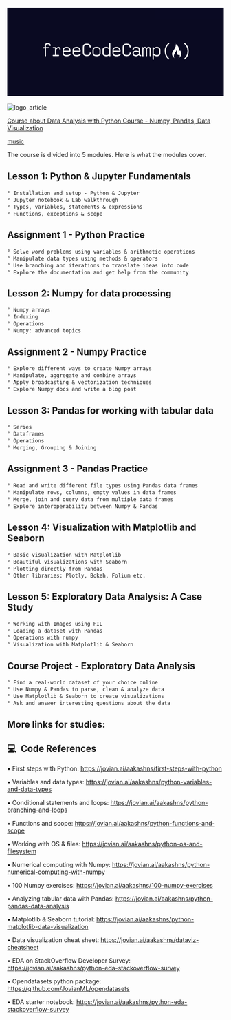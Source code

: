 ![logo_FCC](https://github.com/CarlosViniMSouza/Python-BackEnd-Django/blob/main/Images/freecodecamp.png)

![logo_article](https://www.freecodecamp.org/news/content/images/size/w2000/2021/02/dataapython.png)

[Course about Data Analysis with Python Course - Numpy, Pandas, Data Visualization](https://www.youtube.com/watch?v=GPVsHOlRBBI&ab_channel=freeCodeCamp.org)

[music](https://www.youtube.com/watch?v=DArzZ3RvejU&ab_channel=TrapNation)

The course is divided into 5 modules. Here is what the modules cover.

## Lesson 1: Python & Jupyter Fundamentals
```
° Installation and setup - Python & Jupyter
° Jupyter notebook & Lab walkthrough
° Types, variables, statements & expressions
° Functions, exceptions & scope
```

## Assignment 1 - Python Practice
```
° Solve word problems using variables & arithmetic operations
° Manipulate data types using methods & operators
° Use branching and iterations to translate ideas into code
° Explore the documentation and get help from the community
```

## Lesson 2: Numpy for data processing
```
° Numpy arrays
° Indexing
° Operations
° Numpy: advanced topics
```

## Assignment 2 - Numpy Practice
```
° Explore different ways to create Numpy arrays
° Manipulate, aggregate and combine arrays
° Apply broadcasting & vectorization techniques
° Explore Numpy docs and write a blog post
```

## Lesson 3: Pandas for working with tabular data
```
° Series
° Dataframes
° Operations
° Merging, Grouping & Joining
```

## Assignment 3 - Pandas Practice
```
° Read and write different file types using Pandas data frames
° Manipulate rows, columns, empty values in data frames
° Merge, join and query data from multiple data frames
° Explore interoperability between Numpy & Pandas
```

## Lesson 4: Visualization with Matplotlib and Seaborn
```
° Basic visualization with Matplotlib
° Beautiful visualizations with Seaborn
° Plotting directly from Pandas
° Other libraries: Plotly, Bokeh, Folium etc.
```

## Lesson 5: Exploratory Data Analysis: A Case Study
```
° Working with Images using PIL
° Loading a dataset with Pandas
° Operations with numpy
° Visualization with Matplotlib & Seaborn
```

## Course Project - Exploratory Data Analysis
```
° Find a real-world dataset of your choice online
° Use Numpy & Pandas to parse, clean & analyze data
° Use Matplotlib & Seaborn to create visualizations
° Ask and answer interesting questions about the data
```

## More links for studies:

## 💻&nbsp; Code References

• First steps with Python: https://jovian.ai/aakashns/first-steps-with-python

• Variables and data types: https://jovian.ai/aakashns/python-variables-and-data-types

• Conditional statements and loops: https://jovian.ai/aakashns/python-branching-and-loops

• Functions and scope: https://jovian.ai/aakashns/python-functions-and-scope

• Working with OS & files: https://jovian.ai/aakashns/python-os-and-filesystem

• Numerical computing with Numpy: https://jovian.ai/aakashns/python-numerical-computing-with-numpy

• 100 Numpy exercises: https://jovian.ai/aakashns/100-numpy-exercises

• Analyzing tabular data with Pandas: https://jovian.ai/aakashns/python-pandas-data-analysis

• Matplotlib & Seaborn tutorial: https://jovian.ai/aakashns/python-matplotlib-data-visualization

• Data visualization cheat sheet: https://jovian.ai/aakashns/dataviz-cheatsheet

• EDA on StackOverflow Developer Survey: https://jovian.ai/aakashns/python-eda-stackoverflow-survey

• Opendatasets python package: https://github.com/JovianML/opendatasets

• EDA starter notebook: https://jovian.ai/aakashns/python-eda-stackoverflow-survey

